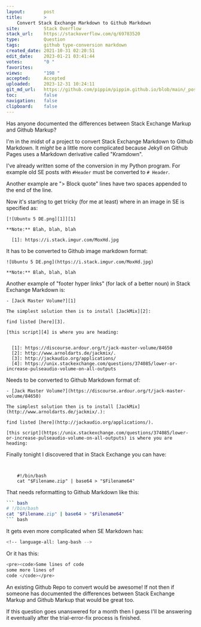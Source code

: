 ```yaml
---
layout:       post
title:        >
    Convert Stack Exchange Markdown to Github Markdown
site:         Stack Overflow
stack_url:    https://stackoverflow.com/q/69783520
type:         Question
tags:         github type-conversion markdown
created_date: 2021-10-31 02:20:51
edit_date:    2023-01-21 03:41:44
votes:        "0 "
favorites:    
views:        "198 "
accepted:     Accepted
uploaded:     2023-12-31 10:24:11
git_md_url:   https://github.com/pippim/pippim.github.io/blob/main/_posts/2021/2021-10-31-Convert-Stack-Exchange-Markdown-to-Github-Markdown.md
toc:          false
navigation:   false
clipboard:    false
---
```


Has anyone documented the differences between Stack Exchange Markup and Github Markup?

I'm in the midst of a project to convert Stack Exchange Markdown to Github Markdown. It *might* be a little more complicated because Jekyll on Github Pages uses a Markdown derivative called "Kramdown".

I've already written some of the conversion in my Python program. For example old SE posts with `#Header` must be converted to `# Header`.

Another example are "> Block quote" lines have two spaces appended to the end of the line.

Now it's starting to get tricky (for me at least) where in an image in SE is specified as:

``` 
[![Ubuntu 5 DE.png][1]][1]

**Note:** Blah, blah, blah

  [1]: https://i.stack.imgur.com/MoxHd.jpg

```

It has to be converted to Github image markdown format:

``` 
![Ubuntu 5 DE.png](https://i.stack.imgur.com/MoxHd.jpg)

**Note:** Blah, blah, blah

```

Another example of "footer hyper links" (for lack of a better noun) in Stack Exchange Markdown is:

``` 
- [Jack Master Volume?][1]

The simplest solution then is to install [JackMix][2]:

find listed [here][3].

[this script][4] is where you are heading:


  [1]: https://discourse.ardour.org/t/jack-master-volume/84650
  [2]: http://www.arnoldarts.de/jackmix/.
  [3]: http://jackaudio.org/applications/
  [4]: https://unix.stackexchange.com/questions/374085/lower-or-increase-pulseaudio-volume-on-all-outputs
```

Needs to be converted to Github Markdown format of:

``` 
- [Jack Master Volume?](https://discourse.ardour.org/t/jack-master-volume/84650)

The simplest solution then is to install [JackMix](http://www.arnoldarts.de/jackmix/.):

find listed [here](http://jackaudio.org/applications/).

[this script](https://unix.stackexchange.com/questions/374085/lower-or-increase-pulseaudio-volume-on-all-outputs) is where you are heading:
```

Finally tonight I discovered that in Stack Exchange you can have:

``` 


    #!/bin/bash
    cat "$Filename.zip" | base64 > "$Filename64"
```

That needs reformatting to Github Markdown like this:

```` bash
``` bash
# !/bin/bash
cat "$Filename.zip" | base64 > "$Filename64"
``` bash
````

It gets even more complicated when SE Markdown has:

``` bash
<!-- language-all: lang-bash -->
```

Or it has this:

``` bash
<pre><code>Some lines of code
some more lines of
code </code></pre>
```

An existing Github Repo to convert would be awesome! If not then if someone has documented the differences between Stack Exchange Markup and Github Markup that would be great too.

If this question goes unanswered for a month then I guess I'll be answering it eventually after the trial-error-fix process is finished.
